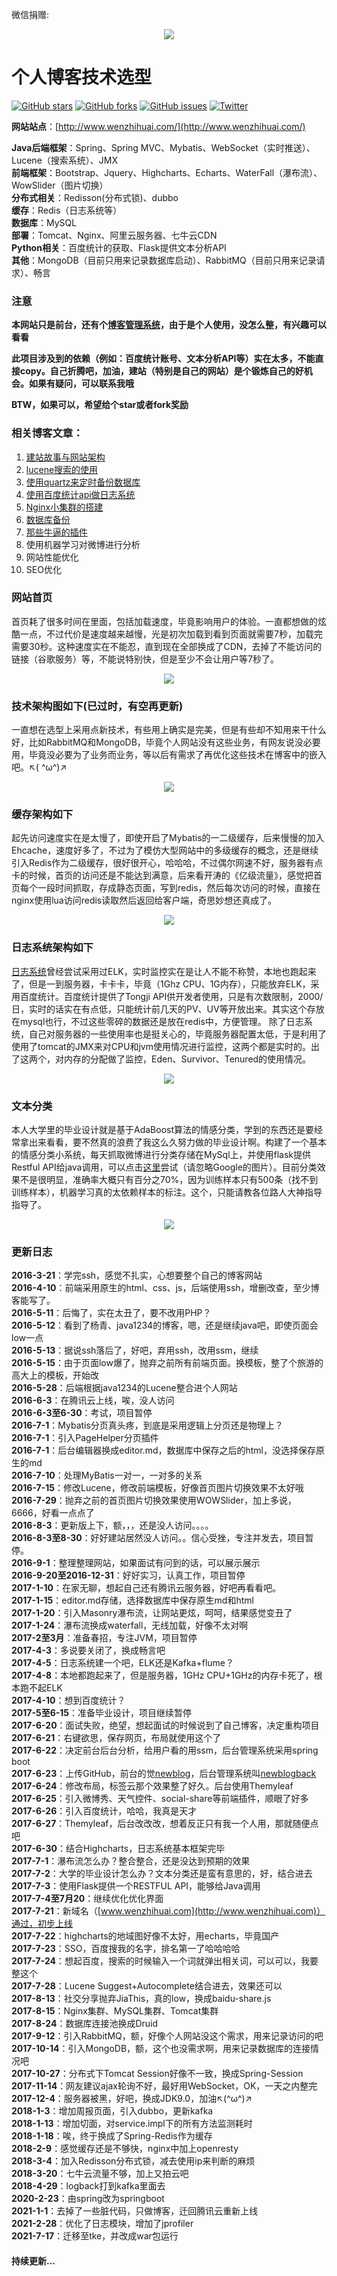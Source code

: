 微信捐赠:


<div align="center">

![](http://image.wenzhihuai.com/images/202004271142001592625207.png?imageView2/2/w/300)

</div>

# 个人博客技术选型

[![GitHub stars](https://img.shields.io/github/stars/Zephery/newblog.svg)](https://github.com/Zephery/newblog/stargazers)
[![GitHub forks](https://img.shields.io/github/forks/Zephery/newblog.svg)](https://github.com/Zephery/newblog/network)
[![GitHub issues](https://img.shields.io/github/issues/Zephery/newblog.svg)](https://github.com/Zephery/newblog/issues)
[![Twitter](https://img.shields.io/twitter/url/https/github.com/Zephery/newblog.svg?style=social)](https://twitter.com/intent/tweet?text=Wow:&url=https%3A%2F%2Fgithub.com%2FZephery%2Fnewblog)

**网站站点**：[http://www.wenzhihuai.com/](http://www.wenzhihuai.com/)

**Java后端框架**：Spring、Spring MVC、Mybatis、WebSocket（实时推送）、Lucene（搜索系统）、JMX  
**前端框架**：Bootstrap、Jquery、Highcharts、Echarts、WaterFall（瀑布流）、WowSlider（图片切换）  
**分布式相关**：Redisson(分布式锁)、dubbo  
**缓存**：Redis（日志系统等）  
**数据库**：MySQL  
**部署**：Tomcat、Nginx、阿里云服务器、七牛云CDN  
**Python相关**：百度统计的获取、Flask提供文本分析API  
**其他**：MongoDB（目前只用来记录数据库启动）、RabbitMQ（目前只用来记录请求）、畅言

### 注意

**本网站只是前台，还有个[博客管理系统](https://github.com/Zephery/newblogback)，由于是个人使用，没怎么整，有兴趣可以看看**

**此项目涉及到的依赖（例如：百度统计账号、文本分析API等）实在太多，不能直接copy。自己折腾吧，加油，建站（特别是自己的网站）是个锻炼自己的好机会。如果有疑问，可以联系我哦**

**BTW，如果可以，希望给个star或者fork奖励**

### 相关博客文章：<br/>

1. [建站故事与网站架构](https://github.com/Zephery/newblog/blob/master/doc/1.%E5%8E%86%E5%8F%B2%E4%B8%8E%E6%9E%B6%E6%9E%84.md)<br/>
2. [lucene搜索的使用](https://github.com/Zephery/newblog/blob/master/doc/2.Lucene%E7%9A%84%E4%BD%BF%E7%94%A8.md)<br/>
3. [使用quartz来定时备份数据库](https://github.com/Zephery/newblog/blob/master/doc/3.%E5%AE%9A%E6%97%B6%E4%BB%BB%E5%8A%A1.md)<br/>
4. [使用百度统计api做日志系统](https://github.com/Zephery/baidutongji/blob/master/README.md)<br/>
5. [Nginx小集群的搭建](https://github.com/Zephery/newblog/blob/master/doc/6.%E5%B0%8F%E9%9B%86%E7%BE%A4%E9%83%A8%E7%BD%B2.md)<br/>
6. [数据库备份](https://github.com/Zephery/newblog/blob/master/doc/7.%E6%95%B0%E6%8D%AE%E5%BA%93%E5%A4%87%E4%BB%BD.md)<br/>
7. [那些牛逼的插件]()
8. 使用机器学习对微博进行分析<br/>
9. 网站性能优化<br/>
10. SEO优化<br/>

### 网站首页

首页耗了很多时间在里面，包括加载速度，毕竟影响用户的体验。一直都想做的炫酷一点，不过代价是速度越来越慢，光是初次加载到看到页面就需要7秒，加载完需要30秒。这种速度实在不能忍，直到现在全部换成了CDN，去掉了不能访问的链接（谷歌服务）等，不能说特别快，但是至少不会让用户等7秒了。
<div align="center">

![](http://image.wenzhihuai.com/home.png?imageView2/2/w/600)

</div>

### 技术架构图如下(已过时，有空再更新)

一直想在选型上采用点新技术，有些用上确实是完美，但是有些却不知用来干什么好，比如RabbitMQ和MongoDB，毕竟个人网站没有这些业务，有网友说没必要用，毕竟没必要为了业务而业务，等以后有需求了再优化这些技术在博客中的嵌入吧。↖(
^ω^)↗
<div align="center">

![](http://image.wenzhihuai.com/awfawefwefwef.png)

</div>

### 缓存架构如下

起先访问速度实在是太慢了，即使开启了Mybatis的一二级缓存，后来慢慢的加入Ehcache，速度好多了，不过为了模仿大型网站中的多级缓存的概念，还是继续引入Redis作为二级缓存，很好很开心，哈哈哈，不过偶尔网速不好，服务器有点卡的时候，首页的访问还是不能达到满意，后来看开涛的《亿级流量》，感觉把首页每个一段时间抓取，存成静态页面，写到redis，然后每次访问的时候，直接在nginx使用lua访问redis读取然后返回给客户端，奇思妙想还真成了。
<div align="center">

![](https://upyuncdn.wenzhihuai.com/201803170219421253122648.png)

</div>

### 日志系统架构如下

[日志系统](http://www.wenzhihuai.com/log.html)曾经尝试采用过ELK，实时监控实在是让人不能不称赞，本地也跑起来了，但是一到服务器，卡卡卡，毕竟（1Ghz
CPU、1G内存），只能放弃ELK，采用百度统计。百度统计提供了Tongji
API供开发者使用，只是有次数限制，2000/日，实时的话实在有点低，只能统计前几天的PV、UV等开放出来。其实这个存放在mysql也行，不过这些零碎的数据还是放在redis中，方便管理。
除了日志系统，自己对服务器的一些使用率也是挺关心的，毕竟服务器配置太低，于是利用了使用了tomcat的JMX来对CPU和jvm使用情况进行监控，这两个都是实时的。出了这两个，对内存的分配做了监控，Eden、Survivor、Tenured的使用情况。
<div align="center">

![](https://upyuncdn.wenzhihuai.com/201803170304371892629314.png)

</div>

### 文本分类

本人大学里的毕业设计就是基于AdaBoost算法的情感分类，学到的东西还是要经常拿出来看看，要不然真的浪费了我这么久努力做的毕业设计啊。构建了一个基本的情感分类小系统，每天抓取微博进行分类存储在MySql上，并使用flask提供Restful
API给java调用，可以点击[这里](http://www.wenzhihuai.com/weibonlp.html)尝试（请忽略Google的图片）。目前分类效果不是很明显，准确率大概只有百分之70%，因为训练样本只有500条（找不到训练样本），机器学习真的太依赖样本的标注。这个，只能请教各位路人大神指导指导了。
<div align="center">

![](http://image.wenzhihuai.com/QQ%E6%88%AA%E5%9B%BE20170825141127.png)

</div>

### 更新日志

**2016-3-21**：学完ssh，感觉不扎实，心想要整个自己的博客网站  
**2016-4-10**：前端采用原生的html、css、js，后端使用ssh，增删改查，至少博客能写了。  
**2016-5-11**：后悔了，实在太丑了，要不改用PHP？  
**2016-5-12**：看到了杨青、java1234的博客，嗯，还是继续java吧，即使页面会low一点  
**2016-5-13**：据说ssh落后了，好吧，弃用ssh，改用ssm，继续  
**2016-5-15**：由于页面low爆了，抛弃之前所有前端页面。换模板，整了个旅游的高大上的模板，开始改  
**2016-5-28**：后端根据java1234的Lucene整合进个人网站  
**2016-6-3**：在腾讯云上线，唉，没人访问  
**2016-6-3至6-30**：考试，项目暂停  
**2016-7-1**：Mybatis分页真头疼，到底是采用逻辑上分页还是物理上？  
**2016-7-1**：引入PageHelper分页插件  
**2016-7-1**：后台编辑器换成editor.md，数据库中保存之后的html，没选择保存原生的md  
**2016-7-10**：处理MyBatis一对一，一对多的关系  
**2016-7-15**：修改Lucene，修改前端模板，好像首页图片切换效果不太好哦  
**2016-7-29**：抛弃之前的首页图片切换效果使用WOWSlider，加上多说，6666，好看一点点了  
**2016-8-3**：更新版上下，额，，，还是没人访问。。。。  
**2016-8-3至8-30**：好好建站居然没人访问。。信心受挫，专注并发去，项目暂停。  
**2016-9-1**：整理整理网站，如果面试有问到的话，可以展示展示  
**2016-9-20至2016-12-31**：好好实习，认真工作，项目暂停  
**2017-1-10**：在家无聊，想起自己还有腾讯云服务器，好吧再看看吧。  
**2017-1-15**：editor.md存储，选择数据库中保存原生md和html  
**2017-1-20**：引入Masonry瀑布流，让网站更炫，呵呵，结果感觉变丑了  
**2017-1-24**：瀑布流换成waterfall，无线加载，好像不太对啊  
**2017-2至3月**：准备春招，专注JVM，项目暂停  
**2017-4-3**：多说要关闭了，换成畅言吧  
**2017-4-5**：日志系统建一个吧，ELK还是Kafka+flume？  
**2017-4-8**：本地都跑起来了，但是服务器，1GHz CPU+1GHz的内存卡死了，根本跑不起ELK  
**2017-4-10**：想到百度统计？  
**2017-5至6-15**：准备毕业设计，项目继续暂停  
**2017-6-20**：面试失败，绝望，想起面试的时候说到了自己博客，决定重构项目  
**2017-6-21**：右键欲思，保存网页，布局就使用这个了  
**2017-6-22**：决定前台后台分析，给用户看的用ssm，后台管理系统采用spring boot  
**2017-6-23**：上传GitHub，前台的觉[newblog]()，后台管理系统叫[newblogback]()  
**2017-6-24**：修改布局，标签云那个效果整了好久。后台使用Themyleaf  
**2017-6-25**：引入微博秀、天气控件、social-share等前端插件，顺眼了好多  
**2017-6-26**：引入百度统计，哈哈，我真是天才  
**2017-6-27**：Themyleaf，后台改改改，想着反正只有我一个人用，那就随便点吧  
**2017-6-30**：结合Highcharts，日志系统基本框架完毕  
**2017-7-1**：瀑布流怎么办？整合整合，还是没达到预期的效果  
**2017-7-2**：大学的毕业设计怎么办？文本分类还是蛮有意思的，好，结合进去  
**2017-7-3**：使用Flask提供一个RESTFUL API，能够给Java调用  
**2017-7-4至7月20**：继续优化优化界面  
**2017-7-21**：新域名（[www.wenzhihuai.com](http://www.wenzhihuai.com)）通过，初步上线  
**2017-7-22**：highcharts的地域图好像不太好，用echarts，毕竟国产  
**2017-7-23**：SSO，百度搜我的名字，排名第一了哈哈哈哈  
**2017-7-24**：想起百度，搜索的时候输入一个词就弹出相关词，可以可以，我要整这个  
**2017-7-28**：Lucene Suggest+Autocomplete结合进去，效果还可以  
**2017-8-13**：社交分享抛弃JiaThis，真的low，换成baidu-share.js  
**2017-8-15**：Nginx集群、MySQL集群、Tomcat集群  
**2017-8-24**：数据库连接池换成Druid  
**2017-9-12**：引入RabbitMQ，额，好像个人网站没这个需求，用来记录访问的吧  
**2017-10-14**：引入MongoDB，额，这个也没需求啊，用来记录数据库的连接情况吧  
**2017-10-27**：分布式下Tomcat Session好像不一致，换成Spring-Session  
**2017-11-14**：网友建议ajax轮询不好，最好用WebSocket，OK，一天之内整完  
**2017-12-4**：服务器被黑，好吧，换成JDK9.0，加油↖(^ω^)↗  
**2018-1-3**：增加周报页面，引入dubbo，更新kafka    
**2018-1-13**：增加切面，对service.impl下的所有方法监测耗时  
**2018-1-18**：唉，终于换成了Spring-Redis作为缓存    
**2018-2-9**：感觉缓存还是不够快，nginx中加上openresty    
**2018-3-4**：加入Redisson分布式锁，减去使用ip来判断的麻烦      
**2018-3-20**：七牛云流量不够，加上又拍云吧      
**2018-4-29**：logback打到kafka里面去        
**2020-2-23**：由spring改为springboot        
**2021-1-1**：去掉了一些脏代码，只做博客，迁回腾讯云重新上线        
**2021-2-28**：优化了日志模块，增加了jprofiler        
**2021-7-17**：迁移至tke，并改成war包运行

#### 持续更新...